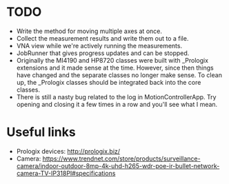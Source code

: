 # TODO

* Write the method for moving multiple axes at once.
* Collect the measurement results and write them out to a file.
* VNA view while we're actively running the measurements.
* JobRunner that gives progress updates and can be stopped.
* Originally the MI4190 and HP8720 classes were built with _Prologix extensions and it made sense at the time. However, since then things have changed and the separate classes no longer make sense. To clean up, the _Prologix classes should be integrated back into the core classes.
* There is still a nasty bug related to the log in MotionControllerApp. Try opening and closing it a few times in a row and you'll see what I mean.


# Useful links

* Prologix devices: http://prologix.biz/
* Camera: https://www.trendnet.com/store/products/surveillance-camera/indoor-outdoor-8mp-4k-uhd-h265-wdr-poe-ir-bullet-network-camera-TV-IP318PI#specifications
